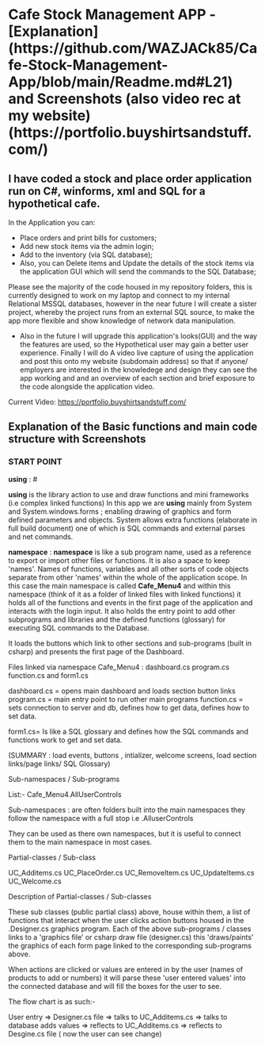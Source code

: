
<h1>Cafe Stock Management APP - [Explanation] (https://github.com/WAZJACk85/Cafe-Stock-Management-App/blob/main/Readme.md#L21) and Screenshots (also video rec at my website) (https://portfolio.buyshirtsandstuff.com/)</h1>

## I have coded a stock and place order application run on C#, winforms, xml and SQL for a hypothetical cafe.

In the Application you can: 
* Place orders and print bills for customers;
* Add new stock items via the admin login; 
* Add to the inventory (via SQL database);
* Also, you can Delete items and Update the details of the stock items via the application GUI which will send the commands to the SQL Database;

Please see the majority of the code housed in my repository folders, this is currently designed to work on my laptop and connect to my internal Relational MSSQL databases, however in the near future I will create a sister project, whereby the project runs from an external SQL source, to make the app more flexible and show knowledge of network data manipulation.

* Also in the future I will upgrade this application's looks(GUI) and the way the features are used, so the Hypothetical user may gain a better user experience.  Finally I will do A video live capture of using the application and post this onto my website (subdomain address) so that if anyone/ employers are interested in the knowledege and design they can see the app working and and an overview of each section and brief exposure to the code alongside the application video.

Current Video: https://portfolio.buyshirtsandstuff.com/

## Explanation of the Basic functions and main code structure with Screenshots


### START POINT  ###

**using**  : #    

**using** is the library action to use and draw functions and mini frameworks (i.e complex linked functions)
In this app we are **using**  mainly  from System and  System.windows.forms  ; enabling drawing of graphics and form defined parameters and objects. System allows extra functions (elaborate in full build document) one of which is SQL commands and external parses and net commands.

**namespace** :  **namespace** is like a sub program name, used as a reference to export or import other files or functions.  It is also a space to keep 'names'. Names of functions, variables and all other sorts of code objects separate from other 'names' within the whole of the application scope.
In this case the main namespace is called       **Cafe_Menu4**    and within this namespace (think of it as a folder of linked files with linked functions)  it holds all of the functions and events in the first page of the application and interacts with the login input. It also holds the entry point to add other subprograms and libraries and the defined functions (glossary) for executing SQL commands to the Database.

It loads the buttons which link to other sections and sub-programs (built in csharp) and presents the first page of the Dashboard.

Files linked via namespace   Cafe_Menu4     :  dashboard.cs    program.cs function.cs  and 
form1.cs

dashboard.cs = opens main dashboard and loads section button links
program.cs = main entry point to run other main programs
function.cs = sets connection to server and db,  defines how to get data,  defines how to set data.

form1.cs= Is like a SQL glossary and defines how the SQL commands and functions work to get and set data.

(SUMMARY : load events, buttons , intializer, welcome screens, load section links/page links/ SQL Glossary)

Sub-namespaces / Sub-programs 

List:-
Cafe_Menu4.AllUserControls

Sub-namespaces  :  are often folders built into the main namespaces they follow the namespace with a full stop  i.e   .AlluserControls

They can be used as there own namespaces, but it is useful to connect them to the main namespace in most cases.

Partial-classes / Sub-class 

UC_Additems.cs
UC_PlaceOrder.cs
UC_RemoveItem.cs
UC_UpdateItems.cs
UC_Welcome.cs

Description of Partial-classes / Sub-classes

These sub classes (public partial class) above,  house within them,  a list of functions that interact when the user clicks action buttons housed in the  .Designer.cs   graphics program.  Each of the above sub-programs / classes links to a 'graphics file'  or csharp draw file (designer.cs)  this 'draws/paints' the graphics of each form page linked to the corresponding sub-programs above.  

When actions are clicked or values are entered in by the user (names of products to add or numbers)  it will parse these 'user entered values' into the connected database and will fill the boxes for the user to see.

The flow chart is as such:-

User entry =>  Designer.cs file  =>  talks to  UC_Additems.cs => talks to database adds values => reflects to UC_Additems.cs => reflects to Desgine.cs file  ( now the user can see change)





